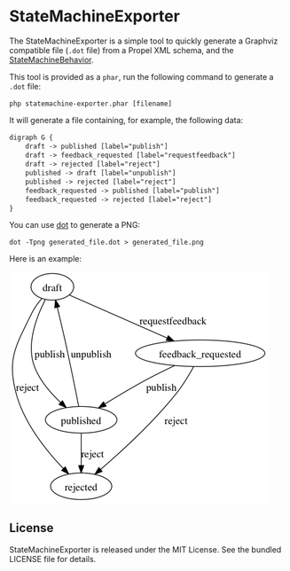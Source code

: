 StateMachineExporter
====================

The StateMachineExporter is a simple tool to quickly generate a Graphviz
compatible file (`.dot` file) from a Propel XML schema, and the
[StateMachineBehavior](https://github.com/willdurand/StateMachineBehavior).

This tool is provided as a `phar`, run the following command to generate a
`.dot` file:

    php statemachine-exporter.phar [filename]

It will generate a file containing, for example, the following data:

    digraph G {
        draft -> published [label="publish"]
        draft -> feedback_requested [label="requestfeedback"]
        draft -> rejected [label="reject"]
        published -> draft [label="unpublish"]
        published -> rejected [label="reject"]
        feedback_requested -> published [label="publish"]
        feedback_requested -> rejected [label="reject"]
    }

You can use [dot](http://www.graphviz.org/doc/info/command.html) to generate a
PNG:

    dot -Tpng generated_file.dot > generated_file.png

Here is an example:

![](https://github.com/willdurand/StateMachineExporter/raw/master/resources/example.png)


License
-------

StateMachineExporter is released under the MIT License. See the bundled LICENSE
file for details.
